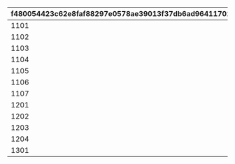 |f480054423c62e8faf88297e0578ae39013f37db6ad96411701e20f1d3579dfb|f87ed499efe23f06aaf3c1367087aa3e1183f53c800899bcd62484a033a5e84b|6750d188e666765be14a39f1c47c3e08daa7f855e362c2c8bf0ebe0b81ea0216|36df54045870b632fa0ab95a4c1c1da57d1ff02a960ae30873d8d9f54289a6d3|9a17b15e14417b872365c3a597611f3aeceb8f658261d7a6e2cbe74f990ed11d|881db3220faf378ed79f6c1cc72af32ba732258e8f1e0d02b5a58afaddb41250|
| --- | --- | --- | --- | --- | --- |
|1101|20025|0|1|1|0|
|1102|20025|0|1|1|0|
|1103|20025|5042002|1|0|1|
|1104|20025|0|1|1|0|
|1105|20025|5042003|1|0|1|
|1106|20025|0|1|1|0|
|1107|20025|5042005|1|0|2|
|1201|20025|5042007|2|0|1|
|1202|20025|5042007|2|0|2|
|1203|20025|0|2|1|0|
|1204|20025|0|2|1|0|
|1301|20025|0|1|0|0|
